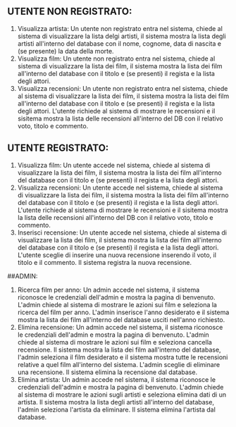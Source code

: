 ## UTENTE NON REGISTRATO:

1) Visualizza artista:
   Un utente non registrato entra nel sistema, chiede al sistema di visualizzare la lista delgi artisti, il sistema mostra la lista degli artisti all'interno del database con il nome, cognome, data di nascita e (se presente) la data della morte.
2) Visualizza film:
   Un utente non registrato entra nel sistema, chiede al sistema di visualizzare la lista dei film, il sistema mostra la lista dei film all'interno del database con il titolo e (se presenti) il regista e la lista degli attori.
3) Visualizza recensioni:
   Un utente non registrato entra nel sistema, chiede al sistema di visualizzare la lista dei film, il sistema mostra la lista dei film all'interno del database con il titolo e (se presenti) il regista e la lista degli attori. L'utente richiede al sistema di mostrare le recensioni e il sisitema mostra la lista delle recensioni all'interno del DB con il relativo voto, titolo e commento.

## UTENTE REGISTRATO:

1) Visualizza film:
   Un utente accede nel sistema, chiede al sistema di visualizzare la lista dei film, il sistema mostra la lista dei film all'interno del database con il titolo e (se presenti) il regista e la lista degli attori.
2) Visualizza recensioni:
   Un utente accede nel sistema, chiede al sistema di visualizzare la lista dei film, il sistema mostra la lista dei film all'interno del  database con il titolo e (se presenti) il regista e la lista degli attori. L'utente richiede al sistema di mostrare le recensioni e il sisitema mostra la lista delle recensioni all'interno del DB con il relativo voto, titolo e commento.
3) Inserisci recensione:
   Un utente accede nel sistema, chiede al sistema di visualizzare la lista dei film, il sistema mostra la lista dei film all'interno del database con il titolo e (se presenti) il regista e la lista degli attori. L'utente sceglie di inserire una nuova recensione inserendo il voto, il titolo e il commento. Il sistema registra la nuova recensione.

##ADMIN:

1) Ricerca film per anno:
   Un admin accede nel sistema, il sistema riconosce le credenziali dell'admin e mostra la pagina di benvenuto. L'admin chiede al sistema di mostrare le azioni sui film e seleziona la ricerca del film per anno. L'admin inserisce l'anno desiderato e il sistema mostra la lista dei film all'interno del database usciti nell'anno richiesto.
2) Elimina recensione:
   Un admin accede nel sistema, il sistema riconosce le credenziali dell'admin e mostra la pagina di benvenuto. L'admin chiede al sistema di mostrare le azioni sui film e seleziona cancella recensione. Il sistema mostra la lista dei film aall'interno del database, l'admin seleziona il film desiderato e il sistema mostra tutte le recensioni relative a quel film all'interno del sistema. L'admin sceglie di eliminare una recensione. Il sistema elimina la recensione dal database.
3) Elimina artista:
Un admin accede nel sistema, il sistema riconosce le credenziali dell'admin e mostra la pagina di benvenuto. L'admin chiede al sistema di mostrare le azioni sugli artisti e seleziona elimina dati di un artista. Il sistema mostra la lista degli artisti all'interno del database, l'admin seleziona l'artista da eliminare. Il sistema elimina l'artista dal database.
